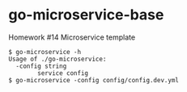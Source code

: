 # go-microservice-base

Homework #14 Microservice template

```
$ go-microservice -h
Usage of ./go-microservice:
  -config string
        service config
$ go-microservice -config config/config.dev.yml
```